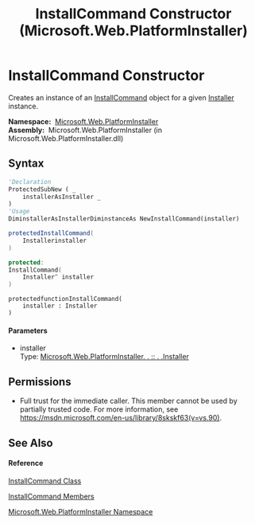 ﻿---
title: InstallCommand Constructor  (Microsoft.Web.PlatformInstaller)
TOCTitle: InstallCommand Constructor
ms:assetid: M:Microsoft.Web.PlatformInstaller.InstallCommand.#ctor(Microsoft.Web.PlatformInstaller.Installer)
ms:mtpsurl: https://msdn.microsoft.com/en-us/library/microsoft.web.platforminstaller.installcommand.installcommand(v=VS.90)
ms:contentKeyID: 22049715
ms.date: 05/02/2012
mtps_version: v=VS.90
f1_keywords:
- Microsoft.Web.PlatformInstaller.InstallCommand.InstallCommand
- Microsoft.Web.PlatformInstaller.InstallCommand.#ctor
dev_langs:
- CSharp
- JScript
- VB
- c++
api_location:
- Microsoft.Web.PlatformInstaller.dll
api_name:
- Microsoft.Web.PlatformInstaller.InstallCommand..ctor
api_type:
- Managed
topic_type:
- apiref
- kbSyntax
product_family_name: VS
ROBOTS: INDEX,FOLLOW
---

# InstallCommand Constructor

Creates an instance of an [InstallCommand](installcommand-class-microsoft-web-platforminstaller.md) object for a given [Installer](installer-class-microsoft-web-platforminstaller.md) instance.

**Namespace:**  [Microsoft.Web.PlatformInstaller](microsoft-web-platforminstaller-namespace.md)  
**Assembly:**  Microsoft.Web.PlatformInstaller (in Microsoft.Web.PlatformInstaller.dll)

## Syntax

``` vb
'Declaration
ProtectedSubNew ( _
    installerAsInstaller _
)
'Usage
DiminstallerAsInstallerDiminstanceAs NewInstallCommand(installer)
```

``` csharp
protectedInstallCommand(
    Installerinstaller
)
```

``` c++
protected:
InstallCommand(
    Installer^ installer
)
```

``` jscript
protectedfunctionInstallCommand(
    installer : Installer
)
```

#### Parameters

  - installer  
    Type: [Microsoft.Web.PlatformInstaller. . :: . .Installer](installer-class-microsoft-web-platforminstaller.md)  

## Permissions

  - Full trust for the immediate caller. This member cannot be used by partially trusted code. For more information, see <https://msdn.microsoft.com/en-us/library/8skskf63(v=vs.90)>.

## See Also

#### Reference

[InstallCommand Class](installcommand-class-microsoft-web-platforminstaller.md)

[InstallCommand Members](installcommand-members-microsoft-web-platforminstaller.md)

[Microsoft.Web.PlatformInstaller Namespace](microsoft-web-platforminstaller-namespace.md)

